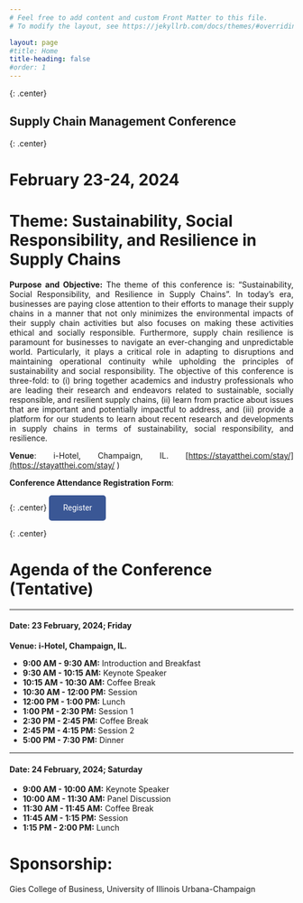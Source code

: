 ```yaml
---
# Feel free to add content and custom Front Matter to this file.
# To modify the layout, see https://jekyllrb.com/docs/themes/#overriding-theme-defaults

layout: page
#title: Home
title-heading: false
#order: 1
---
```



<style>
.center {
  text-align: center;
}

.right {
  text-align: right;
}

.left {
  text-align: left;
}

.justify {
  text-align: justify;
}

p {
  text-align: justify;
  /* Additional styling properties for paragraphs */
}

ul, ol {
  text-align: justify;
  /* Additional styling properties for lists */
}
</style>

{: .center}
## Supply Chain Management Conference

{: .center}
# February 23-24, 2024

# **Theme:** Sustainability, Social Responsibility, and Resilience in Supply Chains

**Purpose and Objective:** The theme of this conference is: “Sustainability, Social Responsibility, and Resilience in Supply Chains”. In today’s era, businesses are paying close attention to their efforts to manage their supply chains in a manner that not only minimizes the environmental impacts of their supply chain activities but also focuses on making these activities ethical and socially responsible. Furthermore, supply chain resilience is paramount for businesses to navigate an ever-changing and unpredictable world. Particularly, it plays a critical role in adapting to disruptions and maintaining operational continuity while upholding the principles of sustainability and social responsibility. The objective of this conference is three-fold: to (i) bring together academics and industry professionals who are leading their research and endeavors related to sustainable, socially responsible, and resilient supply chains, (ii) learn from practice about issues that are important and potentially impactful to address, and (iii) provide a platform for our students to learn about recent research and developments in supply chains in terms of sustainability, social responsibility, and resilience.


**Venue**: i-Hotel, Champaign, IL. [https://stayatthei.com/stay/](https://stayatthei.com/stay/ )

**Conference Attendance Registration Form**:

{: .center}
<a href="TBD" style="display: inline-block; padding: 12px 25px; background-color: #3A5795; color: #FFFFFF; text-decoration: none; border-radius: 5px; font-family: 'Roboto', sans-serif; text-align: center; line-height: 1.5;">Register</a>


{: .center}
# Agenda of the Conference (Tentative)

---

#### **Date: 23 February, 2024; Friday**
**Venue: i-Hotel, Champaign, IL.**

- **9:00 AM - 9:30 AM:** Introduction and Breakfast
- **9:30 AM - 10:15 AM:** Keynote Speaker
- **10:15 AM - 10:30 AM:** Coffee Break
- **10:30 AM - 12:00 PM:** Session
- **12:00 PM - 1:00 PM:** Lunch
- **1:00 PM - 2:30 PM:** Session 1
- **2:30 PM - 2:45 PM:** Coffee Break
- **2:45 PM - 4:15 PM:** Session 2
- **5:00 PM - 7:30 PM:** Dinner

---

#### **Date: 24 February, 2024; Saturday**

- **9:00 AM - 10:00 AM:** Keynote Speaker
- **10:00 AM - 11:30 AM:** Panel Discussion
- **11:30 AM - 11:45 AM:** Coffee Break
- **11:45 AM - 1:15 PM:** Session
- **1:15 PM - 2:00 PM:** Lunch


# **Sponsorship**: 

Gies College of Business, University of Illinois Urbana-Champaign